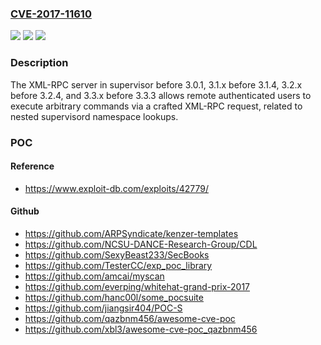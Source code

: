### [CVE-2017-11610](https://cve.mitre.org/cgi-bin/cvename.cgi?name=CVE-2017-11610)
![](https://img.shields.io/static/v1?label=Product&message=n%2Fa&color=blue)
![](https://img.shields.io/static/v1?label=Version&message=n%2Fa&color=blue)
![](https://img.shields.io/static/v1?label=Vulnerability&message=n%2Fa&color=brighgreen)

### Description

The XML-RPC server in supervisor before 3.0.1, 3.1.x before 3.1.4, 3.2.x before 3.2.4, and 3.3.x before 3.3.3 allows remote authenticated users to execute arbitrary commands via a crafted XML-RPC request, related to nested supervisord namespace lookups.

### POC

#### Reference
- https://www.exploit-db.com/exploits/42779/

#### Github
- https://github.com/ARPSyndicate/kenzer-templates
- https://github.com/NCSU-DANCE-Research-Group/CDL
- https://github.com/SexyBeast233/SecBooks
- https://github.com/TesterCC/exp_poc_library
- https://github.com/amcai/myscan
- https://github.com/everping/whitehat-grand-prix-2017
- https://github.com/hanc00l/some_pocsuite
- https://github.com/jiangsir404/POC-S
- https://github.com/qazbnm456/awesome-cve-poc
- https://github.com/xbl3/awesome-cve-poc_qazbnm456

